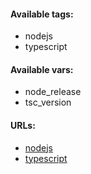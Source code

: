 #### Available tags:
- nodejs
- typescript

#### Available vars:
- node_release
- tsc_version

#### URLs:
- [nodejs](https://nodejs.org/en/about/previous-releases)
- [typescript](https://github.com/microsoft/typescript/releases)
